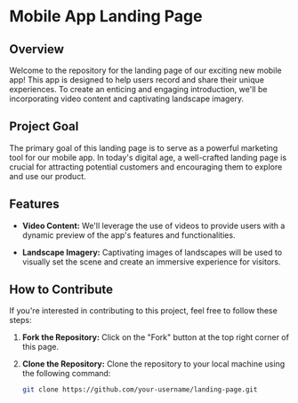 # Mobile App Landing Page

## Overview

Welcome to the repository for the landing page of our exciting new mobile app! This app is designed to help users record and share their unique experiences. To create an enticing and engaging introduction, we'll be incorporating video content and captivating landscape imagery.

## Project Goal

The primary goal of this landing page is to serve as a powerful marketing tool for our mobile app. In today's digital age, a well-crafted landing page is crucial for attracting potential customers and encouraging them to explore and use our product.

## Features

- **Video Content:** We'll leverage the use of videos to provide users with a dynamic preview of the app's features and functionalities.

- **Landscape Imagery:** Captivating images of landscapes will be used to visually set the scene and create an immersive experience for visitors.

## How to Contribute

If you're interested in contributing to this project, feel free to follow these steps:

1. **Fork the Repository:** Click on the "Fork" button at the top right corner of this page.

2. **Clone the Repository:** Clone the repository to your local machine using the following command:
   ```bash
   git clone https://github.com/your-username/landing-page.git

